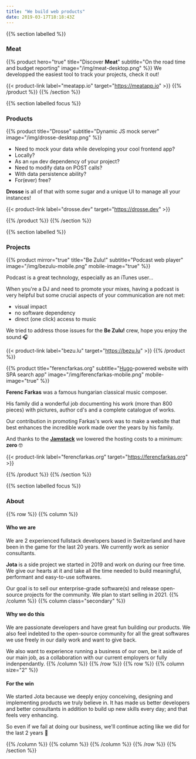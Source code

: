 ```yaml
---
title: "We build web products"
date: 2019-03-17T18:18:43Z
---
```


{{% section labelled %}}
### Meat

{{% product hero="true" title="Discover **Meat**" subtitle="On the road time and budget reporting" image="/img/meat-desktop.png" %}}
We developped the easiest tool to track your projects, check it out!

{{< product-link label="meatapp.io" target="https://meatapp.io" >}}
{{% /product %}}
{{% /section %}}

{{% section labelled focus %}}
### Products
<!-- Drosse -->
{{% product title="Drosse" subtitle="Dynamic JS mock server" image="/img/drosse-desktop.png" %}}

- Need to mock your data while developing your cool frontend app?
- Locally?
- As an `npm` dev dependency of your project?
- Need to modify data on POST calls?
- With data persistence ability?
- For(ever) free?

**Drosse** is all of that with some sugar and a unique UI to manage all your instances!

{{< product-link label="drosse.dev" target="https://drosse.dev" >}}

{{% /product %}}
{{% /section %}}

{{% section labelled %}}
### Projects
<!-- Be Zulu -->
{{% product mirror="true" title="Be Zulu!" subtitle="Podcast web player" image="/img/bezulu-mobile.png" mobile-image="true" %}}

Podcast is a great technology, especially as an iTunes user...

When you're a DJ and need to promote your mixes, having a podcast is very
helpful but some crucial aspects of your communication are not met:

- visual impact
- no software dependency
- direct (one click) access to music

We tried to address those issues for the **Be Zulu!** crew, hope you enjoy the sound 🎧

{{< product-link label="bezu.lu" target="https://bezu.lu" >}}
{{% /product %}}

<!-- ferencfarkas.org -->
{{% product title="ferencfarkas.org" subtitle="[Hugo](https://gohugo.io)-powered website with SPA search app" image="/img/ferencfarkas-mobile.png" mobile-image="true" %}}

**Ferenc Farkas** was a famous hungarian classical music composer.

His family
did a wonderful job documenting his work (more than 800 pieces) with pictures,
author cd's and a complete catalogue of works.

Our contribution in promoting Farkas's work was to make a website that best
enhances the incredible work made over the years by his family.

And thanks to the **[Jamstack](https://www.netlify.com/jamstack/)** we
lowered the hosting costs to a minimum: **zero** 🤓

{{< product-link label="ferencfarkas.org" target="https://ferencfarkas.org" >}}

{{% /product %}}
{{% /section %}}

{{% section labelled focus %}}
### About
{{% row %}}
{{% column %}}
#### Who we are

We are 2 experienced fullstack developers based in Switzerland and have been
in the game for the last 20 years. We currently work as senior consultants.

**Jota** is a side project we started in 2019 and work on during our free time.
We give our hearts at it and take all the time needed to build meaningful,
performant and easy-to-use softwares.

Our goal is to sell our enterprise-grade software(s) and release open-source
projects for the community. We plan to start selling in 2021.
{{% /column %}}
{{% column class="secondary" %}}
#### Why we do this

We are passionate developers and have great fun building our products.
We also feel indebted to the open-source community for all the great softwares
we use freely in our daily work and want to give back.

We also want to experience running a business of our own, be it aside of our
main job, as a collaboration with our current employers or fully
indenpendantly.
{{% /column %}}
{{% /row %}}
{{% row %}}
{{% column size="2" %}}
#### For the win
We started Jota because we deeply enjoy conceiving, designing and implementing
products we truly believe in. It has made us better developers and better
consultants in addition to build up new skills every day; and that feels
very enhancing.

So even if we fail at doing our business, we'll continue acting like we did for
the last 2 years 💪

{{% /column %}}
{{% column %}}
{{% /column %}}
{{% /row %}}
{{% /section %}}
